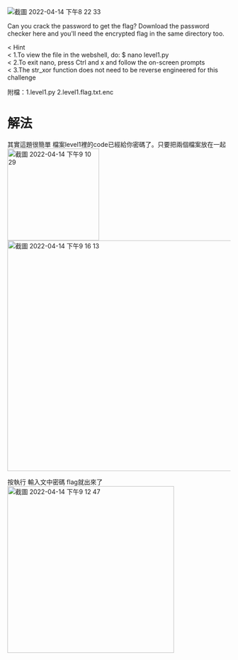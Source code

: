 ![截圖 2022-04-14 下午8 22 33](https://user-images.githubusercontent.com/74231280/163398259-394154f5-b867-4b6e-b549-4ab9c139cd03.png)

Can you crack the password to get the flag?
Download the password checker here and you'll need the encrypted flag in the same directory too.

< Hint  
< 1.To view the file in the webshell, do: $ nano level1.py  
< 2.To exit nano, press Ctrl and x and follow the on-screen prompts  
< 3.The str_xor function does not need to be reverse engineered for this challenge  

附檔：1.level1.py  2.level1.flag.txt.enc
# 解法
其實這題很簡單 檔案level1裡的code已經給你密碼了。只要把兩個檔案放在一起
<img width="207" alt="截圖 2022-04-14 下午9 10 29" src="https://user-images.githubusercontent.com/74231280/163398746-3c2dd1e1-a80b-43ec-aae9-02f0047988b6.png">
<img width="520" alt="截圖 2022-04-14 下午9 16 13" src="https://user-images.githubusercontent.com/74231280/163398665-b9ac1c00-bf53-45b5-95c8-cb950a229a42.png">

按執行 輸入文中密碼 flag就出來了
<img width="376" alt="截圖 2022-04-14 下午9 12 47" src="https://user-images.githubusercontent.com/74231280/163398806-43255ee2-fd1e-41d3-b47a-a6e8ff80dd46.png">
